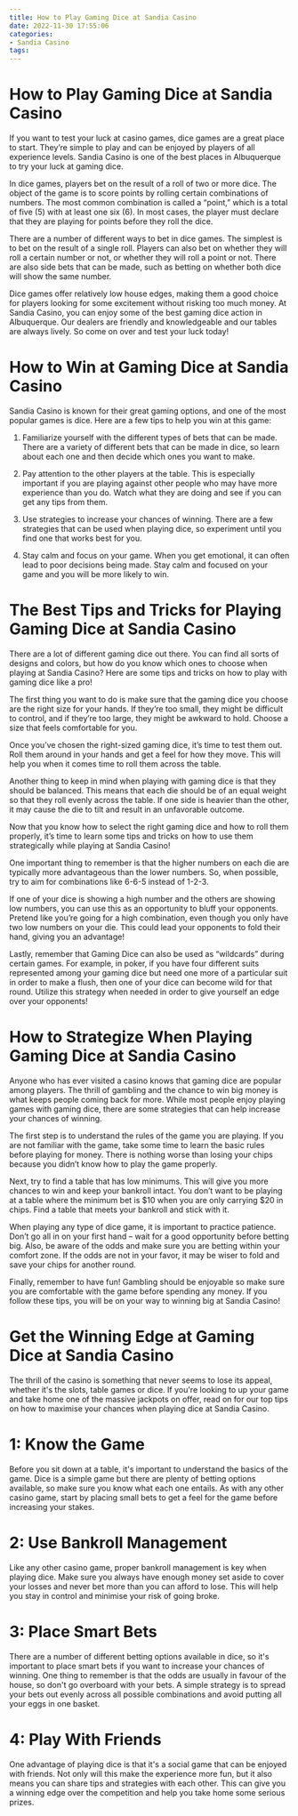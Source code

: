 ```yaml
---
title: How to Play Gaming Dice at Sandia Casino
date: 2022-11-30 17:55:06
categories:
- Sandia Casino
tags:
---
```



#  How to Play Gaming Dice at Sandia Casino

If you want to test your luck at casino games, dice games are a great place to start. They’re simple to play and can be enjoyed by players of all experience levels. Sandia Casino is one of the best places in Albuquerque to try your luck at gaming dice.

In dice games, players bet on the result of a roll of two or more dice. The object of the game is to score points by rolling certain combinations of numbers. The most common combination is called a “point,” which is a total of five (5) with at least one six (6). In most cases, the player must declare that they are playing for points before they roll the dice.

There are a number of different ways to bet in dice games. The simplest is to bet on the result of a single roll. Players can also bet on whether they will roll a certain number or not, or whether they will roll a point or not. There are also side bets that can be made, such as betting on whether both dice will show the same number.

Dice games offer relatively low house edges, making them a good choice for players looking for some excitement without risking too much money. At Sandia Casino, you can enjoy some of the best gaming dice action in Albuquerque. Our dealers are friendly and knowledgeable and our tables are always lively. So come on over and test your luck today!

#  How to Win at Gaming Dice at Sandia Casino 

Sandia Casino is known for their great gaming options, and one of the most popular games is dice. Here are a few tips to help you win at this game:

1. Familiarize yourself with the different types of bets that can be made. There are a variety of different bets that can be made in dice, so learn about each one and then decide which ones you want to make.

2. Pay attention to the other players at the table. This is especially important if you are playing against other people who may have more experience than you do. Watch what they are doing and see if you can get any tips from them.

3. Use strategies to increase your chances of winning. There are a few strategies that can be used when playing dice, so experiment until you find one that works best for you.

4. Stay calm and focus on your game. When you get emotional, it can often lead to poor decisions being made. Stay calm and focused on your game and you will be more likely to win.

#  The Best Tips and Tricks for Playing Gaming Dice at Sandia Casino 

There are a lot of different gaming dice out there. You can find all sorts of designs and colors, but how do you know which ones to choose when playing at Sandia Casino? Here are some tips and tricks on how to play with gaming dice like a pro!

The first thing you want to do is make sure that the gaming dice you choose are the right size for your hands. If they’re too small, they might be difficult to control, and if they’re too large, they might be awkward to hold. Choose a size that feels comfortable for you.

Once you’ve chosen the right-sized gaming dice, it’s time to test them out. Roll them around in your hands and get a feel for how they move. This will help you when it comes time to roll them across the table.

Another thing to keep in mind when playing with gaming dice is that they should be balanced. This means that each die should be of an equal weight so that they roll evenly across the table. If one side is heavier than the other, it may cause the die to tilt and result in an unfavorable outcome.

Now that you know how to select the right gaming dice and how to roll them properly, it’s time to learn some tips and tricks on how to use them strategically while playing at Sandia Casino!

One important thing to remember is that the higher numbers on each die are typically more advantageous than the lower numbers. So, when possible, try to aim for combinations like 6-6-5 instead of 1-2-3.

If one of your dice is showing a high number and the others are showing low numbers, you can use this as an opportunity to bluff your opponents. Pretend like you’re going for a high combination, even though you only have two low numbers on your die. This could lead your opponents to fold their hand, giving you an advantage!

Lastly, remember that Gaming Dice can also be used as “wildcards” during certain games. For example, in poker, if you have four different suits represented among your gaming dice but need one more of a particular suit in order to make a flush, then one of your dice can become wild for that round. Utilize this strategy when needed in order to give yourself an edge over your opponents!

#  How to Strategize When Playing Gaming Dice at Sandia Casino 

Anyone who has ever visited a casino knows that gaming dice are popular among players. The thrill of gambling and the chance to win big money is what keeps people coming back for more. While most people enjoy playing games with gaming dice, there are some strategies that can help increase your chances of winning.

The first step is to understand the rules of the game you are playing. If you are not familiar with the game, take some time to learn the basic rules before playing for money. There is nothing worse than losing your chips because you didn’t know how to play the game properly.

Next, try to find a table that has low minimums. This will give you more chances to win and keep your bankroll intact. You don’t want to be playing at a table where the minimum bet is $10 when you are only carrying $20 in chips. Find a table that meets your bankroll and stick with it.

When playing any type of dice game, it is important to practice patience. Don’t go all in on your first hand – wait for a good opportunity before betting big. Also, be aware of the odds and make sure you are betting within your comfort zone. If the odds are not in your favor, it may be wiser to fold and save your chips for another round.

Finally, remember to have fun! Gambling should be enjoyable so make sure you are comfortable with the game before spending any money. If you follow these tips, you will be on your way to winning big at Sandia Casino!

#  Get the Winning Edge at Gaming Dice at Sandia Casino

The thrill of the casino is something that never seems to lose its appeal, whether it's the slots, table games or dice. If you're looking to up your game and take home one of the massive jackpots on offer, read on for our top tips on how to maximise your chances when playing dice at Sandia Casino.

# 1: Know the Game

Before you sit down at a table, it's important to understand the basics of the game. Dice is a simple game but there are plenty of betting options available, so make sure you know what each one entails. As with any other casino game, start by placing small bets to get a feel for the game before increasing your stakes.

# 2: Use Bankroll Management

Like any other casino game, proper bankroll management is key when playing dice. Make sure you always have enough money set aside to cover your losses and never bet more than you can afford to lose. This will help you stay in control and minimise your risk of going broke.

# 3: Place Smart Bets

There are a number of different betting options available in dice, so it's important to place smart bets if you want to increase your chances of winning. One thing to remember is that the odds are usually in favour of the house, so don't go overboard with your bets. A simple strategy is to spread your bets out evenly across all possible combinations and avoid putting all your eggs in one basket.

# 4: Play With Friends

One advantage of playing dice is that it's a social game that can be enjoyed with friends. Not only will this make the experience more fun, but it also means you can share tips and strategies with each other. This can give you a winning edge over the competition and help you take home some serious prizes.